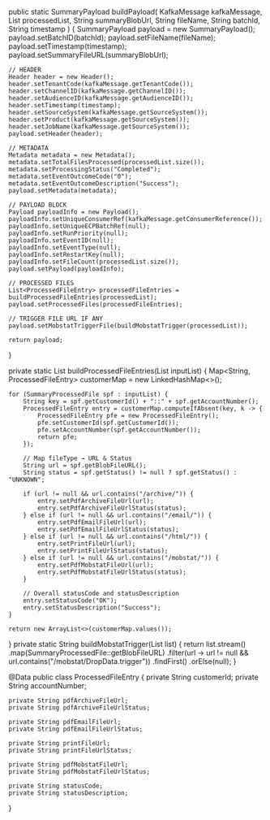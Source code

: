 public static SummaryPayload buildPayload(
        KafkaMessage kafkaMessage,
        List<SummaryProcessedFile> processedList,
        String summaryBlobUrl,
        String fileName,
        String batchId,
        String timestamp
) {
    SummaryPayload payload = new SummaryPayload();
    payload.setBatchID(batchId);
    payload.setFileName(fileName);
    payload.setTimestamp(timestamp);
    payload.setSummaryFileURL(summaryBlobUrl);

    // HEADER
    Header header = new Header();
    header.setTenantCode(kafkaMessage.getTenantCode());
    header.setChannelID(kafkaMessage.getChannelID());
    header.setAudienceID(kafkaMessage.getAudienceID());
    header.setTimestamp(timestamp);
    header.setSourceSystem(kafkaMessage.getSourceSystem());
    header.setProduct(kafkaMessage.getSourceSystem());
    header.setJobName(kafkaMessage.getSourceSystem());
    payload.setHeader(header);

    // METADATA
    Metadata metadata = new Metadata();
    metadata.setTotalFilesProcessed(processedList.size());
    metadata.setProcessingStatus("Completed");
    metadata.setEventOutcomeCode("0");
    metadata.setEventOutcomeDescription("Success");
    payload.setMetadata(metadata);

    // PAYLOAD BLOCK
    Payload payloadInfo = new Payload();
    payloadInfo.setUniqueConsumerRef(kafkaMessage.getConsumerReference());
    payloadInfo.setUniqueECPBatchRef(null);
    payloadInfo.setRunPriority(null);
    payloadInfo.setEventID(null);
    payloadInfo.setEventType(null);
    payloadInfo.setRestartKey(null);
    payloadInfo.setFileCount(processedList.size());
    payload.setPayload(payloadInfo);

    // PROCESSED FILES
    List<ProcessedFileEntry> processedFileEntries = buildProcessedFileEntries(processedList);
    payload.setProcessedFiles(processedFileEntries);

    // TRIGGER FILE URL IF ANY
    payload.setMobstatTriggerFile(buildMobstatTrigger(processedList));

    return payload;
}

private static List<ProcessedFileEntry> buildProcessedFileEntries(List<SummaryProcessedFile> inputList) {
    Map<String, ProcessedFileEntry> customerMap = new LinkedHashMap<>();

    for (SummaryProcessedFile spf : inputList) {
        String key = spf.getCustomerId() + "::" + spf.getAccountNumber();
        ProcessedFileEntry entry = customerMap.computeIfAbsent(key, k -> {
            ProcessedFileEntry pfe = new ProcessedFileEntry();
            pfe.setCustomerId(spf.getCustomerId());
            pfe.setAccountNumber(spf.getAccountNumber());
            return pfe;
        });

        // Map fileType → URL & Status
        String url = spf.getBlobFileURL();
        String status = spf.getStatus() != null ? spf.getStatus() : "UNKNOWN";

        if (url != null && url.contains("/archive/")) {
            entry.setPdfArchiveFileUrl(url);
            entry.setPdfArchiveFileUrlStatus(status);
        } else if (url != null && url.contains("/email/")) {
            entry.setPdfEmailFileUrl(url);
            entry.setPdfEmailFileUrlStatus(status);
        } else if (url != null && url.contains("/html/")) {
            entry.setPrintFileUrl(url);
            entry.setPrintFileUrlStatus(status);
        } else if (url != null && url.contains("/mobstat/")) {
            entry.setPdfMobstatFileUrl(url);
            entry.setPdfMobstatFileUrlStatus(status);
        }

        // Overall statusCode and statusDescription
        entry.setStatusCode("OK");
        entry.setStatusDescription("Success");
    }

    return new ArrayList<>(customerMap.values());
}
private static String buildMobstatTrigger(List<SummaryProcessedFile> list) {
    return list.stream()
        .map(SummaryProcessedFile::getBlobFileURL)
        .filter(url -> url != null && url.contains("/mobstat/DropData.trigger"))
        .findFirst()
        .orElse(null);
}

@Data
public class ProcessedFileEntry {
    private String customerId;
    private String accountNumber;

    private String pdfArchiveFileUrl;
    private String pdfArchiveFileUrlStatus;

    private String pdfEmailFileUrl;
    private String pdfEmailFileUrlStatus;

    private String printFileUrl;
    private String printFileUrlStatus;

    private String pdfMobstatFileUrl;
    private String pdfMobstatFileUrlStatus;

    private String statusCode;
    private String statusDescription;
}
